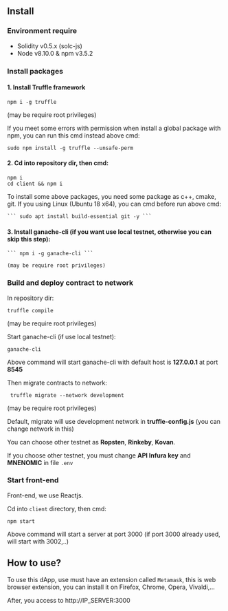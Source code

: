 ## Install

### Environment require

- Solidity v0.5.x (solc-js)
- Node v8.10.0 & npm v3.5.2

### Install packages

#### 1. Install Truffle framework

`npm i -g truffle`

(may be require root privileges)

If you meet some errors with permission when install a global package with npm, you can run this cmd instead above cmd:

`sudo npm install -g truffle --unsafe-perm`

#### 2. Cd into repository dir, then cmd:

```
npm i
cd client && npm i
```

To install some above packages, you need some package as c++, cmake, git. If you using Linux (Ubuntu 18 x64), you can cmd before run above cmd:

    ``` sudo apt install build-essential git -y ```

#### 3. Install ganache-cli (if you want use local testnet, otherwise you can skip this step):

    ``` npm i -g ganache-cli ```

    (may be require root privileges)

### Build and deploy contract to network

In repository dir:

`truffle compile`

(may be require root privileges)

Start ganache-cli (if use local testnet):

`ganache-cli`

Above command will start ganache-cli with default host is **127.0.0.1** at port **8545**

Then migrate contracts to network:

` truffle migrate --network development`

(may be require root privileges)

Default, migrate will use development network in **truffle-config.js** (you can change network in this)

You can choose other testnet as **Ropsten**, **Rinkeby**, **Kovan**.

If you choose other testnet, you must change **API Infura key** and **MNENOMIC** in file `.env`

### Start front-end

Front-end, we use Reactjs.

Cd into `client` directory, then cmd:

`npm start`

Above command will start a server at port 3000 (if port 3000 already used, will start with 3002,..)

## How to use?

To use this dApp, use must have an extension called `Metamask`, this is web browser extension, you can install it on Firefox, Chrome, Opera, Vivaldi,...

After, you access to http://IP_SERVER:3000
